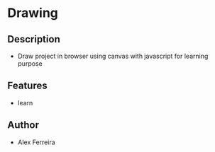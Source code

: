 # Drawing

## Description
- Draw project in browser using canvas with javascript for learning purpose
  
## Features
- learn
  
## Author
- Alex Ferreira